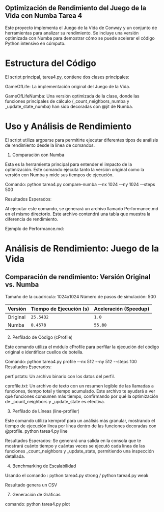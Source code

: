 ## Optimización de Rendimiento del Juego de la Vida con Numba Tarea 4
Este proyecto implementa el Juego de la Vida de Conway y un conjunto de herramientas para analizar su rendimiento. Se incluye una versión optimizada con Numba para demostrar cómo se puede acelerar el código Python intensivo en cómputo.

# Estructura del Código
El script principal, tarea4.py, contiene dos clases principales:

GameOfLife: La implementación original del Juego de la Vida.

GameOfLifeNumba: Una versión optimizada de la clase, donde las funciones principales de cálculo (_count_neighbors_numba y _update_state_numba) han sido decoradas con @jit de Numba.

# Uso y Análisis de Rendimiento
El script utiliza argparse para permitirte ejecutar diferentes tipos de análisis de rendimiento desde la línea de comandos.

1. Comparación con Numba

Esta es la herramienta principal para entender el impacto de la optimización. Este comando ejecuta tanto la versión original como la versión con Numba y mide sus tiempos de ejecución.

Comando: python tarea4.py compare-numba --nx 1024 --ny 1024 --steps 500

Resultados Esperados:

Al ejecutar este comando, se generará un archivo llamado Performance.md en el mismo directorio. Este archivo contendrá una tabla que muestra la diferencia de rendimiento.

Ejemplo de Performance.md: 
# Análisis de Rendimiento: Juego de la Vida

## Comparación de rendimiento: Versión Original vs. Numba

Tamaño de la cuadrícula: 1024x1024
Número de pasos de simulación: 500

| Versión | Tiempo de Ejecución (s) | Aceleración (Speedup) |
|---------|-------------------------|-----------------------|
| Original | `25.5432` | `1.0` |
| Numba | `0.4578` | `55.80` |


2. Perfilado de Código (cProfile)

Este comando utiliza el módulo cProfile para perfilar la ejecución del código original e identificar cuellos de botella.

Comando: python tarea4.py profile --nx 512 --ny 512 --steps 100
Resultados Esperados:

perf.pstats: Un archivo binario con los datos del perfil.

cprofile.txt: Un archivo de texto con un resumen legible de las llamadas a funciones, tiempo total y tiempo acumulado. Este archivo te ayudará a ver qué funciones consumen más tiempo, 
confirmando por qué la optimización de _count_neighbors y _update_state es efectiva.

3. Perfilado de Líneas (line-profiler)

Este comando utiliza kernprof para un análisis más granular, mostrando el tiempo de ejecución línea por línea dentro de las funciones decoradas con @profile.
python tarea4.py line

Resultados Esperados:
Se generará una salida en la consola que te mostrará cuánto tiempo y cuántas veces se ejecutó cada línea de las funciones _count_neighbors y _update_state, permitiendo una inspección detallada.

4. Benchmarking de Escalabilidad
   
Usando el comando : python tarea4.py strong / python tarea4.py weak

Resultado genera un CSV

7. Generación de Gráficas

comando: python tarea4.py plot
